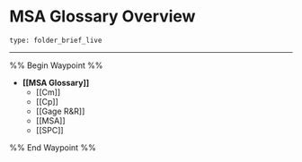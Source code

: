 # MSA Glossary Overview
 
```ccard
type: folder_brief_live
```
 
---

%% Begin Waypoint %%
- **[[MSA Glossary]]**
	- [[Cm]]
	- [[Cp]]
	- [[Gage R&R]]
	- [[MSA]]
	- [[SPC]]

%% End Waypoint %%